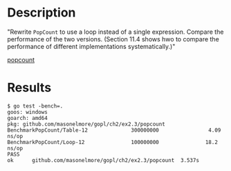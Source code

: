 # Description
"Rewrite `PopCount` to use a loop instead of a single expression.  Compare the performance of the two versions. (Section 11.4 shows hwo to compare the performance of different implementations systematically.)"

[popcount](https://github.com/adonovan/gopl.io/blob/b725d6015f980e94734da37e35ba0d943fc7532f/ch2/popcount/main.go)

# Results
```
$ go test -bench=.
goos: windows
goarch: amd64
pkg: github.com/masonelmore/gopl/ch2/ex2.3/popcount
BenchmarkPopCount/Table-12              300000000                4.09 ns/op
BenchmarkPopCount/Loop-12               100000000               18.2 ns/op
PASS
ok      github.com/masonelmore/gopl/ch2/ex2.3/popcount  3.537s
```

